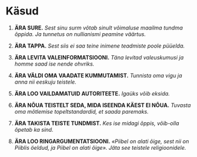 
# Käsud

1. **ÄRA SURE.**
    *Sest sinu surm võtab sinult võimaluse maailma tundma õppida. Ja tunnetus on nullianismi peamine väärtus.*

2. **ÄRA TAPPA.**
    *Sest siis ei saa teine inimene teadmiste poole püüelda.*

3. **ÄRA LEVITA VALEINFORMATSIOONI.**
    *Täna levitad valeuskumusi ja homme saad ise nende ohvriks.*

4. **ÄRA VÄLDI OMA VAADATE KUMMUTAMIST.**
    *Tunnista oma vigu ja anna nii eeskuju teistele.*

5. **ÄRA LOO VAILDAMATUID AUTORITEETE.**
    *Igaüks võib eksida.*

6. **ÄRA NÕUA TEISTELT SEDA, MIDA ISEENDA KÄEST EI NÕUA.**
    *Tuvasta oma mõtlemise topeltstandardid, et saada paremaks.*

7. **ÄRA TAKISTA TEISTE TUNDMIST.**
    *Kes ise midagi õppis, võib-olla õpetab ka sind.*

8. **ÄRA LOO RINGARGUMENTATSIOONI.**
    *«Piibel on alati õige, sest nii on Piiblis öeldud, ja Piibel on alati õige». Jäta see teistele religioonidele.*
